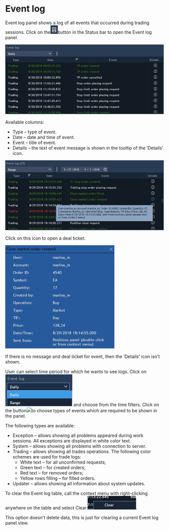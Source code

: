 # Event log

Event log panel shows a log of all events that occurred during trading sessions. Click on the![](../../../.gitbook/assets/1%20%2860%29.png)button in the Status bar to open the Event log panel.

![](../../../.gitbook/assets/2%20%2841%29.png)

Available columns:

* Type – type of event.
* Date – date and time of event.
* Event – title of event.
* Details – the text of event message is shown in the tooltip of the ‘Details’ icon.

![](../../../.gitbook/assets/3%20%2866%29.png)

Click on this icon to open a deal ticket.

![](../../../.gitbook/assets/4%20%2822%29.png)

If there is no message and deal ticket for event, then the ‘Details’ icon isn’t shown.

User can select time period for which he wants to see logs. Click on![](../../../.gitbook/assets/5%20%2810%29.png) and choose from the time filters. Click on the button![](../../../.gitbook/assets/6%20%281%29.png)to choose types of events which are required to be shown in the panel.

The following types are available:

* Exception – allows showing all problems appeared during work sessions. All exceptions are displayed in white color text.
* System – allows showing all problems with connection to server.
* Trading – allows showing all trades operations. The following color schemes are used for trade logs:
  * White text – for all unconfirmed requests;
  * Green text – for created orders;
  * Red text – for removed orders;
  * Yellow rows filling – for filled orders.
* Updater – allows showing all information about system updates.

To clear the Event log table, call the context menu with right-clicking anywhere on the table and select Clear:![](../../../.gitbook/assets/7%20%289%29.png).

This option doesn't delete data, this is just for clearing a current Event log panel view.

